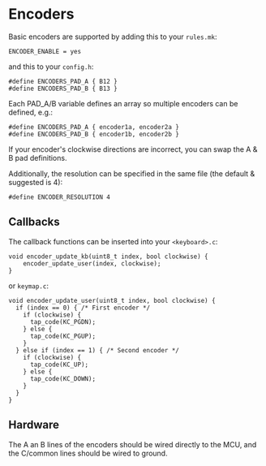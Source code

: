 # Encoders

Basic encoders are supported by adding this to your `rules.mk`:

    ENCODER_ENABLE = yes

and this to your `config.h`:

    #define ENCODERS_PAD_A { B12 }
    #define ENCODERS_PAD_B { B13 }

Each PAD_A/B variable defines an array so multiple encoders can be defined, e.g.:

    #define ENCODERS_PAD_A { encoder1a, encoder2a }
    #define ENCODERS_PAD_B { encoder1b, encoder2b }

If your encoder's clockwise directions are incorrect, you can swap the A & B pad definitions.

Additionally, the resolution can be specified in the same file (the default & suggested is 4):

    #define ENCODER_RESOLUTION 4

## Callbacks

The callback functions can be inserted into your `<keyboard>.c`:

    void encoder_update_kb(uint8_t index, bool clockwise) {
        encoder_update_user(index, clockwise);
    }

or `keymap.c`:

    void encoder_update_user(uint8_t index, bool clockwise) {
      if (index == 0) { /* First encoder */
        if (clockwise) {
          tap_code(KC_PGDN);
        } else {
          tap_code(KC_PGUP);
        }
      } else if (index == 1) { /* Second encoder */  
        if (clockwise) {
          tap_code(KC_UP);
        } else {
          tap_code(KC_DOWN);
        }
      }
    }

## Hardware

The A an B lines of the encoders should be wired directly to the MCU, and the C/common lines should be wired to ground.
